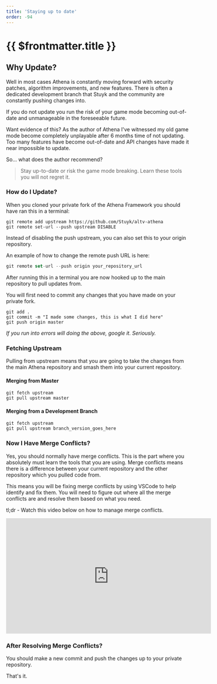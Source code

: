 ```yaml
---
title: 'Staying up to date'
order: -94
---
```


# {{ $frontmatter.title }}

## Why Update?

Well in most cases Athena is constantly moving forward with security patches, algorithm improvements, and new features. There is often a dedicated development branch that Stuyk and the community are constantly pushing changes into.

If you do not update you run the risk of your game mode becoming out-of-date and unmanageable in the foreseeable future.&#x20;

Want evidence of this? As the author of Athena I've witnessed my old game mode become completely unplayable after 6 months time of not updating. Too many features have become out-of-date and API changes have made it near impossible to update.

So... what does the author recommend?

> Stay up-to-date or risk the game mode breaking. Learn these tools you will not regret it.

### How do I Update?

When you cloned your private fork of the Athena Framework you should have ran this in a terminal:

```
git remote add upstream https://github.com/Stuyk/altv-athena
git remote set-url --push upstream DISABLE
```

Instead of disabling the push upstream, you can also set this to your origin repository.

An example of how to change the remote push URL is here:
```ts
git remote set-url --push origin your_repository_url
```

After running this in a terminal you are now hooked up to the main repository to pull updates from.

You will first need to commit any changes that you have made on your private fork.

```
git add .
git commit -m "I made some changes, this is what I did here"
git push origin master
```

_If you run into errors will doing the above, google it. Seriously._

### Fetching Upstream

Pulling from upstream means that you are going to take the changes from the main Athena repository and smash them into your current repository.

#### Merging from Master

```
git fetch upstream
git pull upstream master
```

#### Merging from a Development Branch

```
git fetch upstream
git pull upstream branch_version_goes_here
```

### Now I Have Merge Conflicts?

Yes, you should normally have merge conflicts. This is the part where you absolutely must learn the tools that you are using. Merge conflicts means there is a difference between your current repository and the other repository which you pulled code from.

This means you will be fixing merge conflicts by using VSCode to help identify and fix them. You will need to figure out where all the merge conflicts are and resolve them based on what you need.

tl;dr - Watch this video below on how to manage merge conflicts.

<iframe width="560" height="315" src="https://www.youtube.com/embed/QmKdodJU-js" title="YouTube video player" frameborder="0" allow="accelerometer; autoplay; clipboard-write; encrypted-media; gyroscope; picture-in-picture" allowfullscreen></iframe>

### After Resolving Merge Conflicts?

You should make a new commit and push the changes up to your private repository.

That's it.
